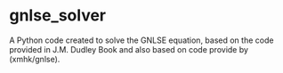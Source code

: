 # gnlse_solver
A Python code created to solve the GNLSE equation, based on the code provided in J.M. Dudley Book and also based on code provide by (xmhk/gnlse).
